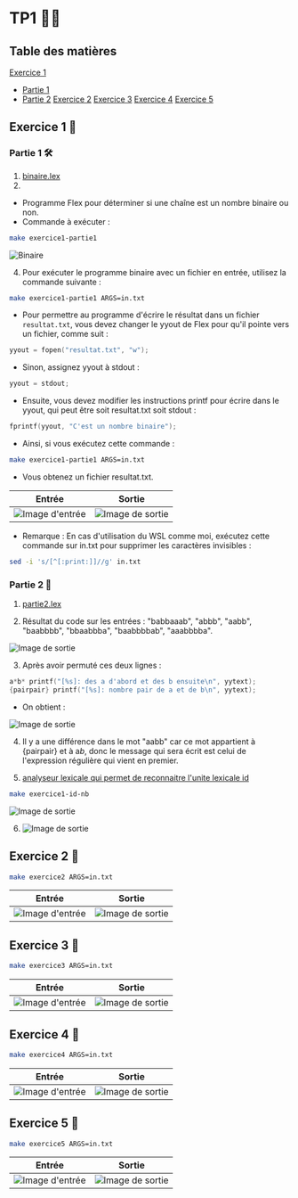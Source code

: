 # TP1 👩‍🏫

## Table des matières

[Exercice 1](#exercice-1-🧮)

- [Partie 1](#partie-1-🛠️)
- [Partie 2](#partie-2-🧩)
  [Exercice 2](#exercice-2-🧮)
  [Exercice 3](#exercice-3-🧮)
  [Exercice 4](#exercice-4-🧮)
  [Exercice 5](#exercice-5-🧮)

## Exercice 1 🧮

### Partie 1 🛠️

1. [binaire.lex](./Exercice1/binaire.lex)
2.

- Programme Flex pour déterminer si une chaîne est un nombre binaire ou non.
- Commande à exécuter :

```bash
make exercice1-partie1
```

![Binaire](./images/exe01-00.jpg)

4. Pour exécuter le programme binaire avec un fichier en entrée, utilisez la commande suivante :

```bash
make exercice1-partie1 ARGS=in.txt
```

- Pour permettre au programme d'écrire le résultat dans un fichier `resultat.txt`, vous devez changer le yyout de Flex pour qu'il pointe vers un fichier, comme suit :

```c
yyout = fopen("resultat.txt", "w");
```

- Sinon, assignez yyout à stdout :

```c
yyout = stdout;
```

- Ensuite, vous devez modifier les instructions printf pour écrire dans le yyout, qui peut être soit resultat.txt soit stdout :

```c
fprintf(yyout, "C'est un nombre binaire");
```

- Ainsi, si vous exécutez cette commande :

```bash
make exercice1-partie1 ARGS=in.txt
```

- Vous obtenez un fichier resultat.txt.

| Entrée                                   | Sortie                                    |
| ---------------------------------------- | ----------------------------------------- |
| ![Image d'entrée](./images/exe01-01.jpg) | ![Image de sortie](./images/exe01-02.jpg) |

- Remarque : En cas d'utilisation du WSL comme moi, exécutez cette commande sur in.txt pour supprimer les caractères invisibles :

```bash
sed -i 's/[^[:print:]]//g' in.txt
```

### Partie 2 🧩

1. [partie2.lex](./Exercice1/partie2.lex)

2. Résultat du code sur les entrées : "babbaaab", "abbb", "aabb", "baabbbb", "bbaabbba", "baabbbbab", "aaabbbba".

![Image de sortie](./images/exe01-03.jpg)

3. Après avoir permuté ces deux lignes :

```c
a*b* printf("[%s]: des a d'abord et des b ensuite\n", yytext);
{pairpair} printf("[%s]: nombre pair de a et de b\n", yytext);
```

- On obtient :

![Image de sortie](./images/exe01-04.jpg)

4. Il y a une différence dans le mot "aabb" car ce mot appartient à {pairpair} et à a*b*, donc le message qui sera écrit est celui de l'expression régulière qui vient en premier.

5. [analyseur lexicale qui permet de reconnaitre l'unite lexicale id](./Exercice1/id-nb.lex)

```bash
make exercice1-id-nb
```

![Image de sortie](./images/exe01-05.jpg)

6.  ![Image de sortie](./images/exe01-06.jpg)

## Exercice 2 🧮

```bash
make exercice2 ARGS=in.txt
```

| Entrée                                   | Sortie                                    |
| ---------------------------------------- | ----------------------------------------- |
| ![Image d'entrée](./images/exe02-01.jpg) | ![Image de sortie](./images/exe02-02.jpg) |

## Exercice 3 🧮

```bash
make exercice3 ARGS=in.txt
```

| Entrée                                   | Sortie                                    |
| ---------------------------------------- | ----------------------------------------- |
| ![Image d'entrée](./images/exe03-01.jpg) | ![Image de sortie](./images/exe03-02.jpg) |

## Exercice 4 🧮

```bash
make exercice4 ARGS=in.txt
```

| Entrée                                   | Sortie                                    |
| ---------------------------------------- | ----------------------------------------- |
| ![Image d'entrée](./images/exe04-01.jpg) | ![Image de sortie](./images/exe04-02.jpg) |

## Exercice 5 🧮

```bash
make exercice5 ARGS=in.txt
```

| Entrée                                   | Sortie                                    |
| ---------------------------------------- | ----------------------------------------- |
| ![Image d'entrée](./images/exe05-01.jpg) | ![Image de sortie](./images/exe05-02.jpg) |
